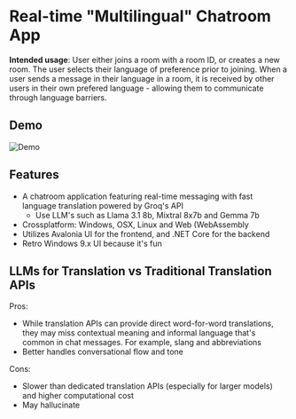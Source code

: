 # Real-time "Multilingual" Chatroom App
**Intended usage**: User either joins a room with a room ID, or creates a new room. The user selects their language of preference prior to joining. When a user sends a message in their language in a room, it is received by other users in their own prefered language - allowing them to communicate through language barriers.

## Demo
![Demo](demo.gif)

## Features
- A chatroom application featuring real-time messaging with fast language translation powered by Groq's API
  - Use LLM's such as Llama 3.1 8b, Mixtral 8x7b and Gemma 7b
- Crossplatform: Windows, OSX, Linux and Web (WebAssembly
- Utilizes Avalonia UI for the frontend, and .NET Core for the backend
- Retro Windows 9.x UI because it's fun

## LLMs for Translation vs Traditional Translation APIs
Pros:
- While translation APIs can provide direct word-for-word translations, they may miss contextual meaning and informal language that's common in chat messages. For example, slang and abbreviations
- Better handles conversational flow and tone

Cons:
- Slower than dedicated translation APIs (especially for larger models) and higher computational cost
- May hallucinate

